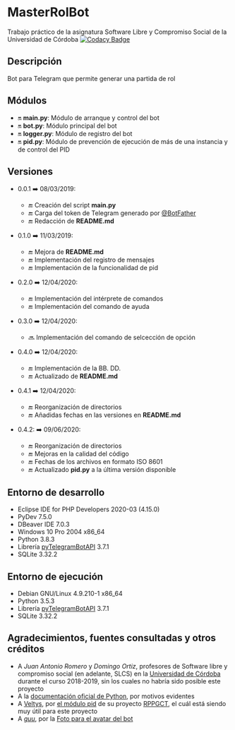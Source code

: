 # MasterRolBot
Trabajo práctico de la asignatura Software Libre y Compromiso Social de la Universidad de Córdoba [![Codacy Badge](https://app.codacy.com/project/badge/Grade/3bd07a5ec898417ea90357d75d4cd643)](https://www.codacy.com/manual/veltys/SLCS-MasterRolBot?utm_source=github.com&amp;utm_medium=referral&amp;utm_content=Veltys/SLCS-MasterRolBot&amp;utm_campaign=Badge_Grade)

## Descripción
Bot para Telegram que permite generar una partida de rol

## Módulos
-   :on: **main.py**:   Módulo de arranque y control del bot
-   :on: **bot.py**:    Módulo principal del bot
-   :on: **logger.py**: Módulo de registro del bot
-   :on: **pid.py**:    Módulo de prevención de ejecución de más de una instancia y de control del PID

## Versiones
-   0.0.1 :arrow_right: 08/03/2019:
    -   :end: Creación del script **main.py**
    -   :end: Carga del token de Telegram generado por [@BotFather](https://telegram.me/botfather)
    -   :end: Redacción de **README.md**

-   0.1.0 :arrow_right: 11/03/2019:
    -   :end: Mejora de **README.md**
    -   :end: Implementación del registro de mensajes
    -   :end: Implementación de la funcionalidad de pid

-   0.2.0 :arrow_right: 12/04/2020:
    -   :end: Implementación del intérprete de comandos
    -   :end: Implementación del comando de ayuda

-   0.3.0 :arrow_right: 12/04/2020:
    -   :soon: Implementación del comando de selcección de opción

-   0.4.0 :arrow_right: 12/04/2020:
    -   :end: Implementación de la BB. DD.
    -   :end: Actualizado de **README.md**

-   0.4.1 :arrow_right: 12/04/2020:
    -   :end: Reorganización de directorios
    -   :end: Añadidas fechas en las versiones en **README.md**

-   0.4.2: :arrow_right: 09/06/2020:
    -   :end: Reorganización de directorios
    -   :end: Mejoras en la calidad del código
    -   :end: Fechas de los archivos en formato ISO 8601
    -   :end: Actualizado **pid.py** a la última versión disponible

## Entorno de desarrollo
-   Eclipse IDE for PHP Developers 2020-03 (4.15.0)
-   PyDev 7.5.0
-   DBeaver IDE 7.0.3
-   Windows 10 Pro 2004 x86_64
-   Python 3.8.3
-   Librería [pyTelegramBotAPI](https://github.com/eternnoir/pyTelegramBotAPI) 3.7.1
-   SQLite 3.32.2

## Entorno de ejecución
-   Debian GNU/Linux 4.9.210-1 x86_64
-   Python 3.5.3
-   Librería [pyTelegramBotAPI](https://github.com/eternnoir/pyTelegramBotAPI) 3.7.1
-   SQLite 3.32.2

## Agradecimientos, fuentes consultadas y otros créditos
-   A *Juan Antonio Romero* y *Domingo Ortiz*, profesores de Software libre y compromiso social (en adelante, SLCS) en la [Universidad de Córdoba](http://www.uco.es/) durante el curso 2018-2019, sin los cuales no habría sido posible este proyecto
-   A la [documentación oficial de Python](https://docs.python.org/3/), por motivos evidentes
-   A [Veltys](https://github.com/Veltys), por [el módulo pid](https://github.com/Veltys/RPPGCT/blob/master/Python/pid.py) de su proyecto [RPPGCT](https://github.com/Veltys/RPPGCT), el cuál está siendo muy útil para este proyecto
-   A [*guu*](https://www.flickr.com/photos/gustavo/), por la [Foto para el avatar del bot](https://www.flickr.com/photos/gustavo/354116197/)

<!--

## Chuletario de emojis

(Estado: iniciado       ➡ :on:          )
(Estado: en curso       ➡ :soon:        )
(Estado: finalizado     ➡ :end:         )

-->
